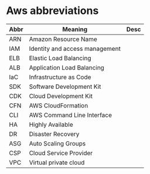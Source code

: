 # Aws abbreviations


Abbr | Meaning  | Desc
---  | ----- | ---
ARN  | Amazon Resource Name | 
IAM  | Identity and access management
ELB  | Elastic Load Balancing
ALB  | Application Load Balancing
IaC  | Infrastructure as Code
SDK  | Software Development Kit
CDK  | Cloud Development Kit
CFN  | AWS CloudFormation
CLI  | AWS Command Line Interface
HA   | Highly Available
DR   | Disaster Recovery
ASG  | Auto Scaling Groups
CSP  | Cloud Service Provider
VPC  | Virtual private cloud